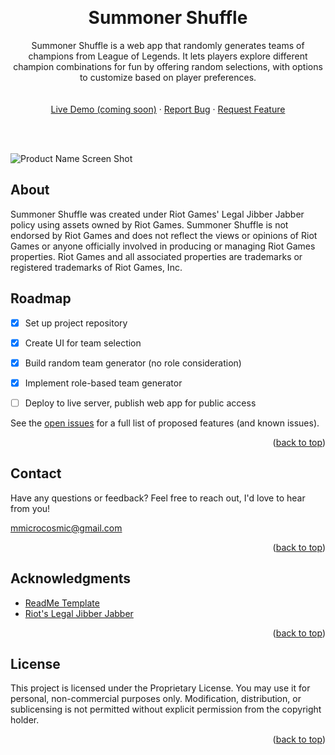 <!-- Improved compatibility of back to top link: See: https://github.com/othneildrew/Best-README-Template/pull/73 -->
<a id="readme-top"></a>

<!-- PROJECT LOGO -->
<br>
<!--
<div align="center">
  <a href="https://github.com/microcosmist/SummonerShuffle">
    <img src="images/logo.png" alt="Logo" width="80" height="80">
  </a>
  -->

<h1 align="center">Summoner Shuffle</h3>

  <p align="center">
    Summoner Shuffle is a web app that randomly generates teams of champions from League of Legends. 
    It lets players explore different champion combinations for fun by offering random selections, with options to customize based on player preferences.    
    </br>
    <br></br>
    <a href="">Live Demo (coming soon)</a>
    &middot;
    <a href="https://github.com/microcosmist/SummonerShuffle/issues/new?labels=bug&template=bug-report---.md">Report Bug</a>
    &middot;
    <a href="https://github.com/microcosmist/SummonerShuffle/issues/new?labels=enhancement&template=feature-request---.md">Request Feature</a>
  </p>
</div>

<br></br>

<!-- DEMO -->
![Product Name Screen Shot][product-screenshot]


<!-- About -->
## About 
<p align="left">
Summoner Shuffle was created under Riot Games' Legal Jibber Jabber policy using assets owned by Riot Games. 
Summoner Shuffle is not endorsed by Riot Games and does not reflect the views or opinions of Riot Games or anyone officially involved in producing or managing Riot Games properties. 
Riot Games and all associated properties are trademarks or registered trademarks of Riot Games, Inc.
</p>

<!-- ROADMAP -->
## Roadmap

- [x] Set up project repository
- [x] Create UI for team selection
- [x] Build random team generator (no role consideration)
- [x] Implement role-based team generator
- [ ] Deploy to live server, publish web app for public access


See the [open issues](https://github.com/microcosmist/SummonerShuffle/issues) for a full list of proposed features (and known issues).

<p align="right">(<a href="#readme-top">back to top</a>)</p>

<!-- CONTACT -->
## Contact

Have any questions or feedback? Feel free to reach out, I'd love to hear from you!

mmicrocosmic@gmail.com

<p align="right">(<a href="#readme-top">back to top</a>)</p>



<!-- ACKNOWLEDGMENTS -->
## Acknowledgments

* [ReadMe Template](https://github.com/othneildrew/Best-README-Template)
* [Riot's Legal Jibber Jabber](https://www.riotgames.com/en/legal)

<p align="right">(<a href="#readme-top">back to top</a>)</p>


## License
This project is licensed under the Proprietary License. You may use it for personal, non-commercial purposes only. Modification, distribution, or sublicensing is not permitted without explicit permission from the copyright holder.
<p align="right">(<a href="#readme-top">back to top</a>)</p>

<!-- MARKDOWN LINKS & IMAGES -->
<!-- https://www.markdownguide.org/basic-syntax/#reference-style-links -->
[license-shield]: https://img.shields.io/github/license/github_username/repo_name.svg?style=for-the-badge
[license-url]: https://github.com/github_username/repo_name/blob/master/LICENSE.txt
[linkedin-shield]: https://img.shields.io/badge/-LinkedIn-black.svg?style=for-the-badge&logo=linkedin&colorB=555
[linkedin-url]: https://linkedin.com/in/linkedin_username
[product-screenshot]: demo%20images/SummonerShuffle_Demo.gif
